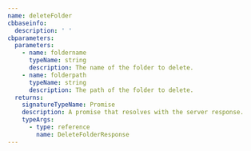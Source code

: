 ```yaml
---
name: deleteFolder
cbbaseinfo:
  description: ' '
cbparameters:
  parameters:
    - name: foldername
      typeName: string
      description: The name of the folder to delete.
    - name: folderpath
      typeName: string
      description: The path of the folder to delete.
  returns:
    signatureTypeName: Promise
    description: A promise that resolves with the server response.
    typeArgs:
      - type: reference
        name: DeleteFolderResponse
---
```

<CBBaseInfo/> 
 <CBParameters/>
